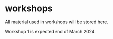 # workshops

All material used in workshops will be stored here.

Workshop 1 is expected end of March 2024.
